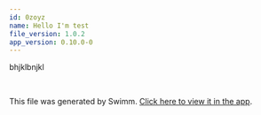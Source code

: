 ```yaml
---
id: 0zoyz
name: Hello I'm test
file_version: 1.0.2
app_version: 0.10.0-0
---
```


bhjklbnjkl

<br/>

This file was generated by Swimm. [Click here to view it in the app](http://localhost:5001/repos/ls4DA2fLasmQuEbT4ipw/docs/0zoyz).